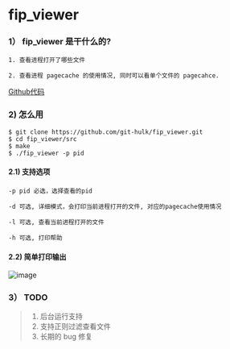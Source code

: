 # fip_viewer

### 1） fip_viewer 是干什么的? 

```
1. 查看进程打开了哪些文件

2. 查看进程 pagecache 的使用情况, 同时可以看单个文件的 pagecahce.
```

[Github代码](https://github.com/git-hulk/fip_viewer)

### 2) 怎么用

```
$ git clone https://github.com/git-hulk/fip_viewer.git
$ cd fip_viewer/src
$ make
$ ./fip_viewer -p pid 
```

#### 2.1) 支持选项

```
-p pid 必选，选择查看的pid

-d 可选, 详细模式，会打印当前进程打开的文件, 对应的pagecache使用情况

-l 可选, 查看当前进程打开的文件

-h 可选, 打印帮助
```

#### 2.2) 简单打印输出

![image](http://hulkdev-hulkimgs.stor.sinaapp.com/imgs/fip_viewer.jpeg)


### 3） TODO


> 1. 后台运行支持 
> 2. 支持正则过滤查看文件
> 3. 长期的 bug 修复

